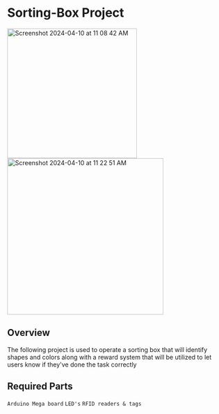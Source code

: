 # Sorting-Box Project
<img width="298" alt="Screenshot 2024-04-10 at 11 08 42 AM" src="https://github.com/HarringtonIdahosa/Capstone4991/assets/81630373/c62842da-1547-45ad-a045-c653ea25a2a7">
<img width="359" alt="Screenshot 2024-04-10 at 11 22 51 AM" src="https://github.com/HarringtonIdahosa/Capstone4991/assets/81630373/9f5f239b-5cdc-4d6d-9601-91fd3e935356">

## Overview
The following project is used to operate a sorting box that will identify shapes and colors along with a reward system that will be utilized to let users know if they've done the task correctly
## Required Parts
`Arduino Mega board`
`LED's`
`RFID readers & tags`
